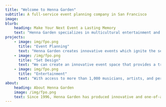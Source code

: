 ```yaml
---
title: "Welcome to Henna Garden"
subtitle: A full-service event planning company in San Francisco
image: 
blurb:
    heading: Make Your Next Event a Lasting Memory
    text: "Henna Garden specializes in multicultural entertainment and event planning, and has been providing unique and diverse entertainment services to corporations, nonprofit organizations, schools and private clients. Our passion and dedication for exceeding expectations is what distinguishes us from other companies."
projects:
    - image: img/fpo.png
      title: "Event Planning"
      text: "Henna Garden creates innovative events which ignite the senses like no other, with our experience, passion, and creative ingenuity!"
    - image: /img/fpo.png
      title: "Set Design"
      text: "We can create an innovative event space that provides a transformative experience."
    - image: img/fpo.png
      title: "Entertainment"
      text: "With access to more than 1,000 musicians, artists, and performers, we can ensure the best talent for your events."
about:
    heading: About Henna Garden
    image: /img/fpo.png
    text: Since 1996, Henna Garden has produced innovative and one-of-a-kind events. With access to more than 1,000 entertainers, Henna Garden provides event planning and entertainment services for corporations, nonprofit organizations, museums, schools and private clients.
---
```


